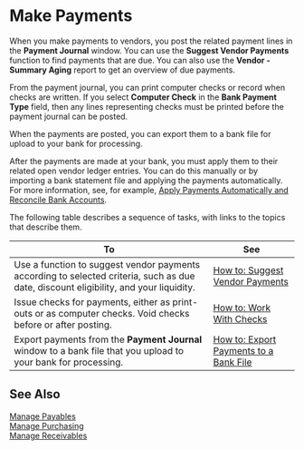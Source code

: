 <properties
                pageTitle="Make Payments| Project “Madeira”"
                description="Make Payments"
                services="project-madeira"
                documentationCenter=""
                authors="SorenGP"
/>
<tags
    ms.service="project-madeira"
    ms.topic="article"
    ms.author="SorenGP" />

# Make Payments
When you make payments to vendors, you post the related payment lines in the **Payment Journal** window. You can use the **Suggest Vendor Payments** function to find payments that are due. You can also use the **Vendor - Summary Aging** report to get an overview of due payments.

From the payment journal, you can print computer checks or record when checks are written. If you select **Computer Check** in the **Bank Payment Type** field, then any lines representing checks must be printed before the payment journal can be posted.

When the payments are posted, you can export them to a bank file for upload to your bank for processing.

After the payments are made at your bank, you must apply them to their related open vendor ledger entries. You can do this manually or by importing a bank statement file and applying the payments automatically. For more information, see, for example, [Apply Payments Automatically and Reconcile Bank Accounts](receivables-apply-payments-auto-reconcile-bank-accounts.md).

The following table describes a sequence of tasks, with links to the topics that describe them.

|To |See |
|---|----|
|Use a function to suggest vendor payments according to selected criteria, such as due date, discount eligibility, and your liquidity.|[How to: Suggest Vendor Payments](payables-how-suggest-vendor-payments.md)|
|Issue checks for payments, either as print-outs or as computer checks. Void checks before or after posting.|[How to: Work With Checks](payables-how-work-checks.md)|
|Export payments from the **Payment Journal** window to a bank file that you upload to your bank for processing.|[How to: Export Payments to a Bank File](payables-how-export-payments-bank-file.md)|

## See Also
[Manage Payables](payables-manage-payables.md)  
[Manage Purchasing](purchasing-manage-purchasing.md)  
[Manage Receivables](receivables-manage-receivables.md)
